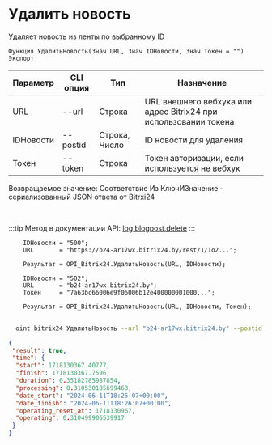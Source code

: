 ﻿---
sidebar_position: 3
---

# Удалить новость
 Удаляет новость из ленты по выбранному ID



`Функция УдалитьНовость(Знач URL, Знач IDНовости, Знач Токен = "") Экспорт`

  | Параметр | CLI опция | Тип | Назначение |
  |-|-|-|-|
  | URL | --url | Строка | URL внешнего вебхука или адрес Bitrix24 при использовании токена |
  | IDНовости | --postid | Строка, Число | ID новости для удаления |
  | Токен | --token | Строка | Токен авторизации, если используется не вебхук |

  
  Возвращаемое значение:   Соответствие Из КлючИЗначение - сериализованный JSON ответа от Bitrxi24

<br/>

:::tip
Метод в документации API: [log.blogpost.delete](https://dev.1c-bitrix.ru/rest_help/log/log_blogpost_delete.php)
:::
<br/>


```bsl title="Пример кода"
    IDНовости = "500";
    URL       = "https://b24-ar17wx.bitrix24.by/rest/1/1o2...";

    Результат = OPI_Bitrix24.УдалитьНовость(URL, IDНовости);

    IDНовости = "502";
    URL       = "b24-ar17wx.bitrix24.by";
    Токен     = "7a63bc66006e9f06006b12e400000001000...";

    Результат = OPI_Bitrix24.УдалитьНовость(URL, IDНовости, Токен);
```



```sh title="Пример команды CLI"
    
  oint bitrix24 УдалитьНовость --url "b24-ar17wx.bitrix24.by" --postid "124" --token "b9df7366006e9f06006b12e400000001000..."

```

```json title="Результат"
{
 "result": true,
 "time": {
  "start": 1718130367.40777,
  "finish": 1718130367.7596,
  "duration": 0.35182785987854,
  "processing": 0.310530185699463,
  "date_start": "2024-06-11T18:26:07+00:00",
  "date_finish": "2024-06-11T18:26:07+00:00",
  "operating_reset_at": 1718130967,
  "operating": 0.310499906539917
 }
}
```
